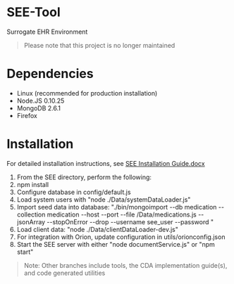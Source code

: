 # SEE-Tool
Surrogate EHR Environment

> Please note that this project is no longer maintained

# Dependencies
* Linux (recommended for production installation)
* Node.JS 0.10.25
* MongoDB 2.6.1
* Firefox

# Installation
For detailed installation instructions, see [SEE Installation Guide.docx](SEE%20Installation%20Guide.docx)

1. From the SEE directory, perform the following: 
2. npm install
2. Configure database in config/default.js
3. Load system users with "node ./Data/systemDataLoader.js"
4. Import seed data into database: "./bin/mongoimport --db medication --collection medication --host <HOST> --port <PORT> --file <SEE LOCATION>/Data/medications.js --jsonArray --stopOnError --drop --username see_user --password <PASSWORD>"
5. Load client data: "node ./Data/clientDataLoader-dev.js"
6. For integration with Orion, update configuration in utils/orionconfig.json
7. Start the SEE server with either "node documentService.js" or "npm start"

> Note: Other branches include tools, the CDA implementation guide(s), and code generated utilities 
